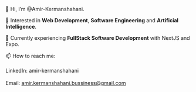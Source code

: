 👋  Hi, I’m @Amir-Kermanshahani.

👀 Interested in **Web Development**, **Software Engineering** and **Artificial Intelligence**.

🌱 Currently experiencing **FullStack Software Development** with NextJS and Expo.

📫 How to reach me: <br><br>
    LinkedIn: amir-kermanshahani <br><br>
    Email: amir.kermanshahani.bussiness@gmail.com

<!---
Amir-Kermanshahani/Amir-Kermanshahani is a ✨ special ✨ repository because its `README.md` (this file) appears on your GitHub profile.
You can click the Preview link to take a look at your changes.
--->
